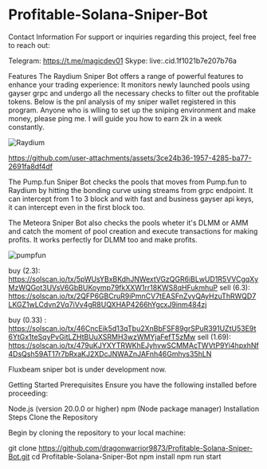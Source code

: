 # Profitable-Solana-Sniper-Bot

Contact Information
For support or inquiries regarding this project, feel free to reach out:

Telegram: https://t.me/magicdev01 Skype: live:.cid.1f1021b7e207b76a

Features
The Raydium Sniper Bot offers a range of powerful features to enhance your trading experience:
It monitors newly launched pools using gayser grpc and undergo all the necessary checks to filter out the profitable tokens.
Below is the pnl analysis of my sniper wallet registered in this program.
Anyone who is wlling to set up the sniping environment and make money, please ping me.
I will guide you how to earn 2k in a week constantly.


![Raydium](https://github.com/user-attachments/assets/f374219a-c0ab-41f5-b41b-84446a4a8573)



https://github.com/user-attachments/assets/3ce24b36-1957-4285-ba77-2691fa8df4df



The Pump.fun Sniper Bot checks the pools that moves from Pump.fun to Raydium by hitting the bonding curve using streams from grpc endpoint.
It can intercept from 1 to 3 block and with fast and business gayser api keys, it can intercept even in the first block too.

The Meteora Sniper Bot also checks the pools wheter it's DLMM or AMM and catch the moment of pool creation and execute transactions for making profits.
It works perfectly for DLMM too and make profits.


![pumpfun](https://github.com/user-attachments/assets/a1da8220-0d78-4a26-ab05-aa1649ad5aaa)

buy (2.3): https://solscan.io/tx/5pWUsYBxBKdhJNWextVGzQGR6iBLwUD1R5VVCgqXyMzWQGot3UVsV6GbBUKoymp79fkXXW1rr18KWS8qHFukmhuP
sell (6.3): https://solscan.io/tx/2QFP6GBCruR9iPmnCV7tEASFnZvyQAyHzuThRWQD7LKGZ1wLCdvn2Vq7iVv4gR8UQXHAP4266hYgcxJ9inm484zj

buy (0.33) : https://solscan.io/tx/46CncEik5d13qTbu2XnBbFSF89grSPuR391UZtU53E9t6YtGx1teSqyPvGitLZHtBUuXSRMH3wzWMYjaFefT5zMw
sell (1.69): https://solscan.io/tx/479uKJYXYTRWKhEJyhvwSCMMAcTWVtP9Yi4hpxhNf4DsQsh59AT17r7bRxaKJ2XDcJNWAZnJAFnh46Gmhys35hLN

Fluxbeam sniper bot is under development now.

Getting Started
Prerequisites
Ensure you have the following installed before proceeding:

Node.js (version 20.0.0 or higher)
npm (Node package manager)
Installation Steps
Clone the Repository

Begin by cloning the repository to your local machine:

git clone https://github.com/dragonwarrior9873/Profitable-Solana-Sniper-Bot.git
cd Profitable-Solana-Sniper-Bot
npm install
npm run start
